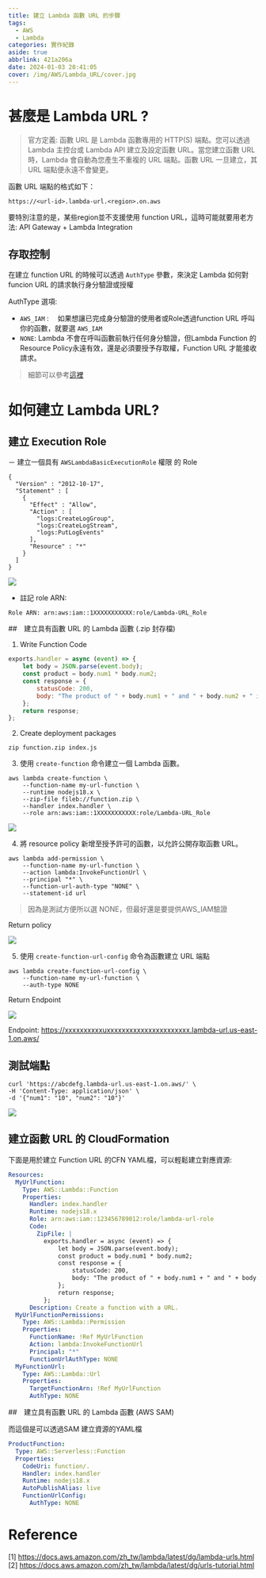 ```yaml
---
title: 建立 Lambda 函數 URL 的步驟
tags:
  - AWS
  - Lambda
categories: 實作紀錄
aside: true
abbrlink: 421a206a
date: 2024-01-03 20:41:05
cover: /img/AWS/Lambda_URL/cover.jpg
---
```


# 甚麼是 Lambda URL ?

> 官方定義: 函數 URL 是 Lambda 函數專用的 HTTP(S) 端點。您可以透過 Lambda 主控台或 Lambda API 建立及設定函數 URL。當您建立函數 URL 時，Lambda 會自動為您產生不重複的 URL 端點。函數 URL 一旦建立，其 URL 端點便永遠不會變更。

函數 URL 端點的格式如下：
```
https://<url-id>.lambda-url.<region>.on.aws
```

要特別注意的是，某些region並不支援使用 function URL，這時可能就要用老方法: API Gateway + Lambda Integration

## 存取控制

在建立 function URL 的時候可以透過 `AuthType` 參數，來決定 Lambda 如何對 funcion URL 的請求執行身分驗證或授權

AuthType 選項:
- `AWS_IAM` : 　如果想讓已完成身分驗證的使用者或Role透過function URL 呼叫你的函數，就要選 `AWS_IAM`
- `NONE`:   Lambda 不會在呼叫函數前執行任何身分驗證，但Lambda Function 的Resource Policy永遠有效，還是必須要授予存取權，Function URL 才能接收請求。

> 細節可以參考[這裡](https://docs.aws.amazon.com/zh_tw/lambda/latest/dg/urls-auth.html)

# 如何建立 Lambda URL?

## 建立 Execution Role

－ 建立一個具有 `AWSLambdaBasicExecutionRole` 權限 的 Role

```
{
  "Version" : "2012-10-17",
  "Statement" : [
    {
      "Effect" : "Allow",
      "Action" : [
        "logs:CreateLogGroup",
        "logs:CreateLogStream",
        "logs:PutLogEvents"
      ],
      "Resource" : "*"
    }
  ]
}
```

![](/img/AWS/Lambda_URL/execution_role.png)

- 註記 role ARN:
```
Role ARN: arn:aws:iam::1XXXXXXXXXXX:role/Lambda-URL_Role
```
##　建立具有函數 URL 的 Lambda 函數 (.zip 封存檔)

1. Write Function Code

```javascript
exports.handler = async (event) => {
    let body = JSON.parse(event.body);
    const product = body.num1 * body.num2;
    const response = {
        statusCode: 200,
        body: "The product of " + body.num1 + " and " + body.num2 + " is " + product,
    };
    return response;
};
```
2. Create deployment packages

```
zip function.zip index.js
```
3. 使用 `create-function` 命令建立一個 Lambda 函數。

```
aws lambda create-function \
    --function-name my-url-function \
    --runtime nodejs18.x \
    --zip-file fileb://function.zip \
    --handler index.handler \
    --role arn:aws:iam::1XXXXXXXXXXX:role/Lambda-URL_Role
```
![](/img/AWS/Lambda_URL/deployment_package.png)

4. 將 resource policy 新增至授予許可的函數，以允許公開存取函數 URL。

```
aws lambda add-permission \
    --function-name my-url-function \
    --action lambda:InvokeFunctionUrl \
    --principal "*" \
    --function-url-auth-type "NONE" \
    --statement-id url
```

> 因為是測試方便所以選 NONE，但最好還是要提供AWS_IAM驗證

Return policy

![](/img/AWS/Lambda_URL/return_policy.png)

5. 使用 `create-function-url-config` 命令為函數建立 URL 端點

```
aws lambda create-function-url-config \
    --function-name my-url-function \
    --auth-type NONE
```

Return Endpoint

![](/img/AWS/Lambda_URL/return_endpoint.png)

Endpoint:  https://xxxxxxxxxxuxxxxxxxxxxxxxxxxxxxxxx.lambda-url.us-east-1.on.aws/


## 測試端點

```
curl 'https://abcdefg.lambda-url.us-east-1.on.aws/' \
-H 'Content-Type: application/json' \
-d '{"num1": "10", "num2": "10"}'
```

![](/img/AWS/Lambda_URL/test_endpoint.png)

## 建立函數 URL 的 CloudFormation

下面是用於建立 Function URL 的CFN YAML檔，可以輕鬆建立對應資源:
```yaml
Resources:
  MyUrlFunction:
    Type: AWS::Lambda::Function
    Properties:
      Handler: index.handler
      Runtime: nodejs18.x
      Role: arn:aws:iam::123456789012:role/lambda-url-role
      Code:
        ZipFile: |
          exports.handler = async (event) => {
              let body = JSON.parse(event.body);
              const product = body.num1 * body.num2;
              const response = {
                  statusCode: 200,
                  body: "The product of " + body.num1 + " and " + body.num2 + " is " + product,
              };
              return response;
          };
      Description: Create a function with a URL.
  MyUrlFunctionPermissions:
    Type: AWS::Lambda::Permission
    Properties:
      FunctionName: !Ref MyUrlFunction
      Action: lambda:InvokeFunctionUrl
      Principal: "*"
      FunctionUrlAuthType: NONE
  MyFunctionUrl:
    Type: AWS::Lambda::Url
    Properties:
      TargetFunctionArn: !Ref MyUrlFunction
      AuthType: NONE
```
##　建立具有函數 URL 的 Lambda 函數 (AWS SAM)

而這個是可以透過SAM 建立資源的YAML檔

```yaml
ProductFunction:
  Type: AWS::Serverless::Function
  Properties:
    CodeUri: function/.
    Handler: index.handler
    Runtime: nodejs18.x
    AutoPublishAlias: live
    FunctionUrlConfig:
      AuthType: NONE
```

# Reference
[1] https://docs.aws.amazon.com/zh_tw/lambda/latest/dg/lambda-urls.html
[2] https://docs.aws.amazon.com/zh_tw/lambda/latest/dg/urls-tutorial.html